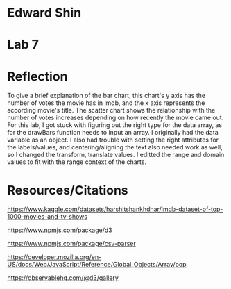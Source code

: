 # Edward Shin 
# Lab 7
# Reflection
To give a brief explanation of the bar chart, this chart's y axis has the number of votes the movie has in imdb, and the x axis represents the according movie's title.
The scatter chart shows the relationship with the number of votes increases depending on how recently the movie came out.
For this lab, I got stuck with figuring out the right type for the data array, as for the drawBars function needs to input an array. I originally had the data variable
as an object. I also had trouble with setting the right attributes for the labels/values, and centering/aligning the text also needed work as well, so I changed the 
transform, translate values. I editted the range and domain values to fit with the range context of the charts.


# Resources/Citations

https://www.kaggle.com/datasets/harshitshankhdhar/imdb-dataset-of-top-1000-movies-and-tv-shows

https://www.npmjs.com/package/d3

https://www.npmjs.com/package/csv-parser

https://developer.mozilla.org/en-US/docs/Web/JavaScript/Reference/Global_Objects/Array/pop

https://observablehq.com/@d3/gallery
